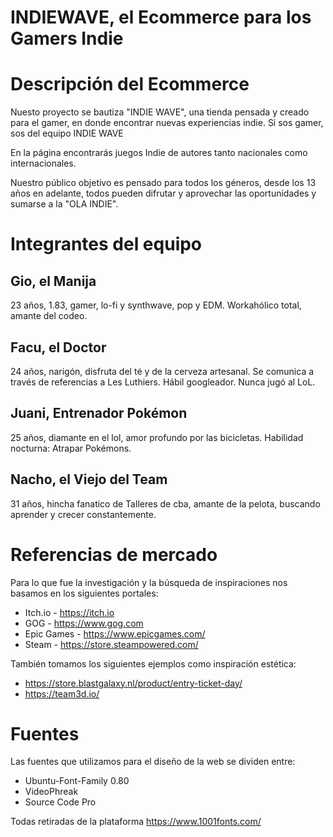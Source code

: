 # INDIEWAVE, el Ecommerce para los Gamers Indie

# Descripción del Ecommerce #

Nuesto proyecto se bautiza "INDIE WAVE", una tienda pensada y creado para el gamer, en donde encontrar nuevas experiencias indie. Si sos gamer, sos del equipo INDIE WAVE

En la página encontrarás juegos Indie de autores tanto nacionales como internacionales.

Nuestro público objetivo es pensado para todos los géneros, desde los 13 años en adelante, todos pueden difrutar y aprovechar las oportunidades y sumarse a la "OLA INDIE".

# Integrantes del equipo #

## Gio, el Manija ##
23 años, 1.83, gamer, lo-fi y synthwave, pop y EDM. Workahólico total, amante del codeo.

## Facu, el Doctor ##
24 años, narigón, disfruta del té y de la cerveza artesanal. Se comunica a través de referencias a Les Luthiers. Hábil googleador. Nunca jugó al LoL.

## Juani, Entrenador Pokémon ##
25 años, diamante en el lol, amor profundo por las bicicletas. Habilidad nocturna: Atrapar Pokémons.

## Nacho, el Viejo del Team ##
31 años, hincha fanatico de Talleres de cba, amante de la pelota, buscando aprender y crecer constantemente. 

# Referencias de mercado #

Para lo que fue la investigación y la búsqueda de inspiraciones nos basamos en los siguientes portales:
- Itch.io - https://itch.io
- GOG - https://www.gog.com
- Epic Games - https://www.epicgames.com/
- Steam - https://store.steampowered.com/

También tomamos los siguientes ejemplos como inspiración estética:

- https://store.blastgalaxy.nl/product/entry-ticket-day/
- https://team3d.io/

# Fuentes #

Las fuentes que utilizamos para el diseño de la web se dividen entre:
- Ubuntu-Font-Family 0.80
- VideoPhreak
- Source Code Pro

Todas retiradas de la plataforma https://www.1001fonts.com/
